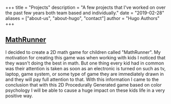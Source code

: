 +++
title = "Projects"
description = "A few projects that I've worked on over the past few years both team based and individually."
date = "2019-02-28"
aliases = ["about-us", "about-hugo", "contact"]
author = "Hugo Authors"
+++

 ## [MathRunner](https://github.com/ReadyResearchers/MathRunner)

I decided to create a 2D math game for children called "MathRunner". My motivation for creating this game was when working with kids I noticed that they wasn't doing the best in math. But one thing every kid had in common was their attention is taken as soon as an electronic is turned on such as tv, laptop, game system, or some type of game they are immediately drawn in and they will pay full attention to that. With this information I came to the conclusion that with this 2D Procedurally Generated game based on color psychology I will be able to cause a huge impact on these kids life in a very positive way.
